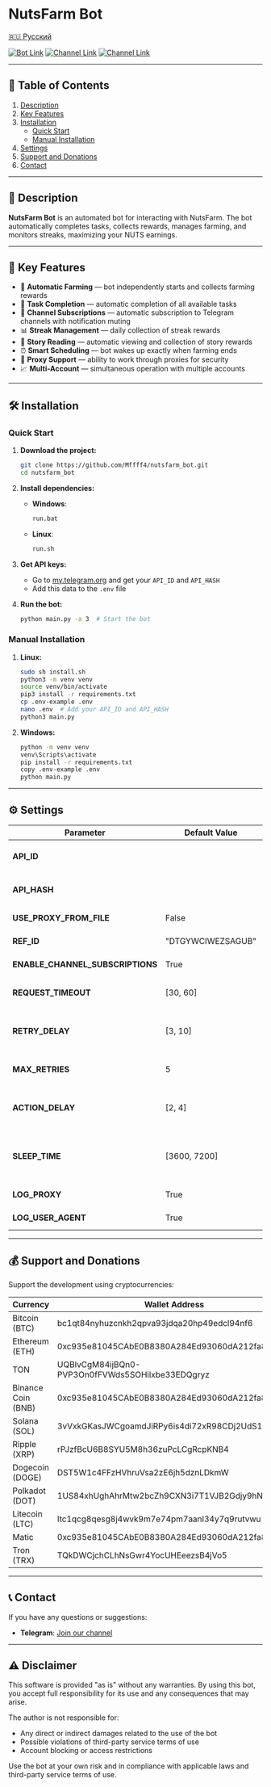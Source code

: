 # NutsFarm Bot

[🇷🇺 Русский](README-RU.md)

[![Bot Link](https://img.shields.io/badge/Telegram_Bot-Link-blue?style=for-the-badge&logo=Telegram&logoColor=white)](https://t.me/nutsfarm_bot/nutscoin?startapp=ref_DTGYWCIWEZSAGUB)
[![Channel Link](https://img.shields.io/badge/Telegram_Channel-Link-blue?style=for-the-badge&logo=Telegram&logoColor=white)](https://t.me/+pwYQJQz0zyM0MmMy)
[![Channel Link](https://img.shields.io/badge/Bot_Collection-Link-blue?style=for-the-badge&logo=Telegram&logoColor=white)](https://t.me/+uF4lQD9ZEUE4NGUy)

---

## 📑 Table of Contents
1. [Description](#description)
2. [Key Features](#key-features)
3. [Installation](#installation)
   - [Quick Start](#quick-start)
   - [Manual Installation](#manual-installation)
4. [Settings](#settings)
5. [Support and Donations](#support-and-donations)
6. [Contact](#contact)

---

## 📜 Description
**NutsFarm Bot** is an automated bot for interacting with NutsFarm. The bot automatically completes tasks, collects rewards, manages farming, and monitors streaks, maximizing your NUTS earnings.

---

## 🌟 Key Features
- 🔄 **Automatic Farming** — bot independently starts and collects farming rewards
- 🎯 **Task Completion** — automatic completion of all available tasks
- 📱 **Channel Subscriptions** — automatic subscription to Telegram channels with notification muting
- 📊 **Streak Management** — daily collection of streak rewards
- 📖 **Story Reading** — automatic viewing and collection of story rewards
- ⏰ **Smart Scheduling** — bot wakes up exactly when farming ends
- 🔐 **Proxy Support** — ability to work through proxies for security
- 📈 **Multi-Account** — simultaneous operation with multiple accounts

---

## 🛠️ Installation

### Quick Start
1. **Download the project:**
   ```bash
   git clone https://github.com/Mffff4/nutsfarm_bot.git
   cd nutsfarm_bot
   ```

2. **Install dependencies:**
   - **Windows**:
     ```bash
     run.bat
     ```
   - **Linux**:
     ```bash
     run.sh
     ```

3. **Get API keys:**
   - Go to [my.telegram.org](https://my.telegram.org) and get your `API_ID` and `API_HASH`
   - Add this data to the `.env` file

4. **Run the bot:**
   ```bash
   python main.py -a 3  # Start the bot
   ```

### Manual Installation
1. **Linux:**
   ```bash
   sudo sh install.sh
   python3 -m venv venv
   source venv/bin/activate
   pip3 install -r requirements.txt
   cp .env-example .env
   nano .env  # Add your API_ID and API_HASH
   python3 main.py
   ```

2. **Windows:**
   ```bash
   python -m venv venv
   venv\Scripts\activate
   pip install -r requirements.txt
   copy .env-example .env
   python main.py
   ```

---

## ⚙️ Settings

| Parameter                    | Default Value         | Description                                                  |
|----------------------------|----------------------|----------------------------------------------------------|
| **API_ID**                 |                      | Application ID from my.telegram.org                      |
| **API_HASH**               |                      | Application hash from my.telegram.org                    |
| **USE_PROXY_FROM_FILE**    | False                | Use proxy from file                                     |
| **REF_ID**                 | "DTGYWCIWEZSAGUB"    | Referral code for registration                          |
| **ENABLE_CHANNEL_SUBSCRIPTIONS** | True           | Enable channel subscriptions                            |
| **REQUEST_TIMEOUT**        | [30, 60]             | Request timeout (min, max) in seconds                   |
| **RETRY_DELAY**            | [3, 10]              | Delay between retries (min, max) in seconds             |
| **MAX_RETRIES**            | 5                    | Maximum number of retries                               |
| **ACTION_DELAY**           | [2, 4]               | Delay between actions (min, max) in seconds             |
| **SLEEP_TIME**             | [3600, 7200]         | Sleep time when no actions (min, max) in seconds        |
| **LOG_PROXY**              | True                 | Log proxy usage                                         |
| **LOG_USER_AGENT**         | True                 | Log User-Agent                                          |

---
## 💰 Support and Donations

Support the development using cryptocurrencies:

| Currency              | Wallet Address                                                                     |
|----------------------|------------------------------------------------------------------------------------|
| Bitcoin (BTC)|bc1qt84nyhuzcnkh2qpva93jdqa20hp49edcl94nf6| 
| Ethereum (ETH)|0xc935e81045CAbE0B8380A284Ed93060dA212fa83| 
|TON|UQBlvCgM84ijBQn0-PVP3On0fFVWds5SOHilxbe33EDQgryz|
| Binance Coin (BNB)|0xc935e81045CAbE0B8380A284Ed93060dA212fa83| 
| Solana (SOL)|3vVxkGKasJWCgoamdJiRPy6is4di72xR98CDj2UdS1BE| 
| Ripple (XRP)|rPJzfBcU6B8SYU5M8h36zuPcLCgRcpKNB4| 
| Dogecoin (DOGE)|DST5W1c4FFzHVhruVsa2zE6jh5dznLDkmW| 
| Polkadot (DOT)|1US84xhUghAhrMtw2bcZh9CXN3i7T1VJB2Gdjy9hNjR3K71| 
| Litecoin (LTC)|ltc1qcg8qesg8j4wvk9m7e74pm7aanl34y7q9rutvwu| 
| Matic|0xc935e81045CAbE0B8380A284Ed93060dA212fa83| 
| Tron (TRX)|TQkDWCjchCLhNsGwr4YocUHEeezsB4jVo5| 
---

## 📞 Contact

If you have any questions or suggestions:
- **Telegram**: [Join our channel](https://t.me/+pwYQJQz0zyM0MmMy)

---

## ⚠️ Disclaimer

This software is provided "as is" without any warranties. By using this bot, you accept full responsibility for its use and any consequences that may arise.

The author is not responsible for:
- Any direct or indirect damages related to the use of the bot
- Possible violations of third-party service terms of use
- Account blocking or access restrictions

Use the bot at your own risk and in compliance with applicable laws and third-party service terms of use.

